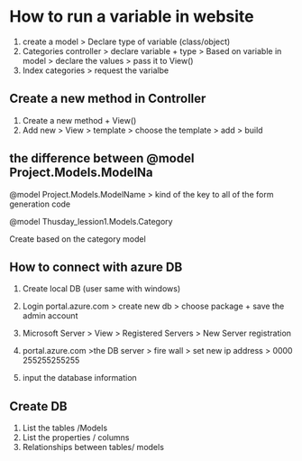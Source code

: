 # How to run a variable in website

1. create a model > Declare type of variable (class/object)
2. Categories controller > declare variable + type > Based on variable in model > declare the values > pass it to View()
3. Index categories > request the varialbe

## Create a new method in Controller

1. Create a new method + View()
2. Add new > View > template > choose the template > add > build

## the difference between @model Project.Models.ModelNa

@model Project.Models.ModelName > kind of the key to all of the form generation code 

@model Thusday_lession1.Models.Category

Create based  on the category model 


## How to connect with azure DB

1. Create local DB (user same with windows)
2. Login portal.azure.com > create new db > choose package + save the admin account

3. Microsoft Server > View > Registered Servers > New Server registration
4. portal.azure.com >the DB server > fire wall > set new ip address > 0000 255255255255
5. input the database information 

## Create DB

1. List the tables /Models
2. List the properties / columns
3. Relationships between tables/ models